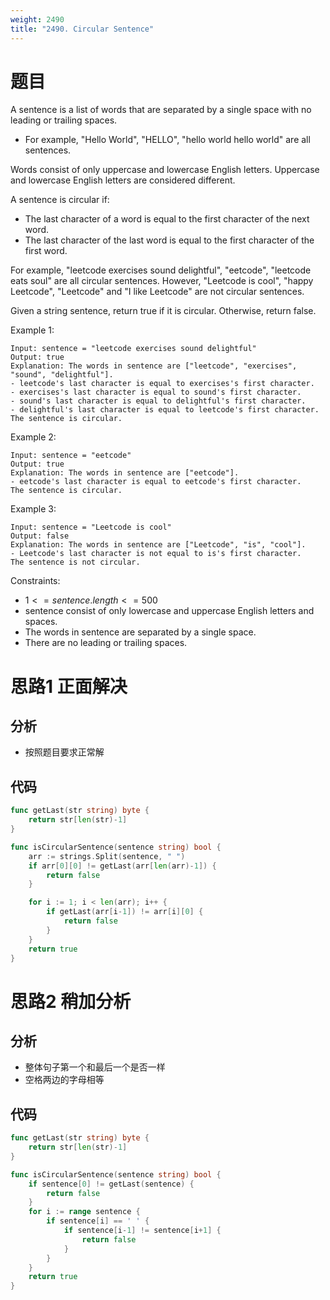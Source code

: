 ```yaml
---
weight: 2490
title: "2490. Circular Sentence"
---
```


# 题目

A sentence is a list of words that are separated by a single space with no leading or trailing spaces.

- For example, "Hello World", "HELLO", "hello world hello world" are all sentences.

Words consist of only uppercase and lowercase English letters. Uppercase and lowercase English letters are considered different.

A sentence is circular if:

- The last character of a word is equal to the first character of the next word.
- The last character of the last word is equal to the first character of the first word.

For example, "leetcode exercises sound delightful", "eetcode", "leetcode eats soul" are all circular sentences. However, "Leetcode is cool", "happy Leetcode", "Leetcode" and "I like Leetcode" are not circular sentences.

Given a string sentence, return true if it is circular. Otherwise, return false.

Example 1:

```
Input: sentence = "leetcode exercises sound delightful"
Output: true
Explanation: The words in sentence are ["leetcode", "exercises", "sound", "delightful"].
- leetcode's last character is equal to exercises's first character.
- exercises's last character is equal to sound's first character.
- sound's last character is equal to delightful's first character.
- delightful's last character is equal to leetcode's first character.
The sentence is circular.
```

Example 2:

```
Input: sentence = "eetcode"
Output: true
Explanation: The words in sentence are ["eetcode"].
- eetcode's last character is equal to eetcode's first character.
The sentence is circular.
```

Example 3:

```
Input: sentence = "Leetcode is cool"
Output: false
Explanation: The words in sentence are ["Leetcode", "is", "cool"].
- Leetcode's last character is not equal to is's first character.
The sentence is not circular.
```

Constraints:

- $1 <= sentence.length <= 500$
- sentence consist of only lowercase and uppercase English letters and spaces.
- The words in sentence are separated by a single space.
- There are no leading or trailing spaces.

# 思路1 正面解决

## 分析

- 按照题目要求正常解

## 代码

```go
func getLast(str string) byte {
	return str[len(str)-1]
}

func isCircularSentence(sentence string) bool {
	arr := strings.Split(sentence, " ")
	if arr[0][0] != getLast(arr[len(arr)-1]) {
		return false
	}

	for i := 1; i < len(arr); i++ {
		if getLast(arr[i-1]) != arr[i][0] {
			return false
		}
	}
	return true
}
```

# 思路2 稍加分析

## 分析

- 整体句子第一个和最后一个是否一样
- 空格两边的字母相等

## 代码

```go
func getLast(str string) byte {
	return str[len(str)-1]
}

func isCircularSentence(sentence string) bool {
	if sentence[0] != getLast(sentence) {
		return false
	}
	for i := range sentence {
		if sentence[i] == ' ' {
			if sentence[i-1] != sentence[i+1] {
				return false
			}
		}
	}
	return true
}
```
